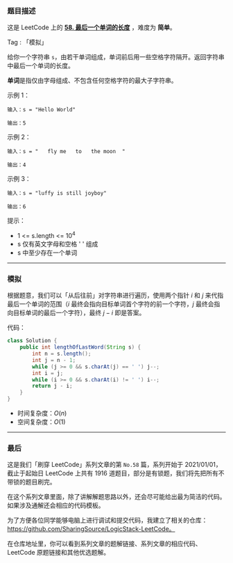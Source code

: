 ### 题目描述

这是 LeetCode 上的 **[58. 最后一个单词的长度](https://leetcode-cn.com/problems/length-of-last-word/solution/gong-shui-san-xie-jian-dan-zi-fu-chuan-m-tt6t/)** ，难度为 **简单**。

Tag : 「模拟」

给你一个字符串 `s`，由若干单词组成，单词前后用一些空格字符隔开。返回字符串中最后一个单词的长度。

**单词**是指仅由字母组成、不包含任何空格字符的最大子字符串。

示例 1：
```
输入：s = "Hello World"

输出：5
```
示例 2：
```
输入：s = "   fly me   to   the moon  "

输出：4
```
示例 3：
```
输入：s = "luffy is still joyboy"

输出：6
```

提示：
* 1 <= s.length <= $10^4$
* s 仅有英文字母和空格 ' ' 组成
* s 中至少存在一个单词

---

### 模拟

根据题意，我们可以「从后往前」对字符串进行遍历，使用两个指针 $i$ 和 $j$ 来代指最后一个单词的范围（$i$ 最终会指向目标单词首个字符的前一个字符，$j$ 最终会指向目标单词的最后一个字符），最终 $j - i$ 即是答案。

代码：
```Java
class Solution {
    public int lengthOfLastWord(String s) {
        int n = s.length();
        int j = n - 1;
        while (j >= 0 && s.charAt(j) == ' ') j--;
        int i = j;
        while (i >= 0 && s.charAt(i) != ' ') i--;
        return j - i;
    }
}
```
* 时间复杂度：$O(n)$
* 空间复杂度：$O(1)$

---

### 最后

这是我们「刷穿 LeetCode」系列文章的第 `No.58` 篇，系列开始于 2021/01/01，截止于起始日 LeetCode 上共有 1916 道题目，部分是有锁题，我们将先把所有不带锁的题目刷完。

在这个系列文章里面，除了讲解解题思路以外，还会尽可能给出最为简洁的代码。如果涉及通解还会相应的代码模板。

为了方便各位同学能够电脑上进行调试和提交代码，我建立了相关的仓库：https://github.com/SharingSource/LogicStack-LeetCode。

在仓库地址里，你可以看到系列文章的题解链接、系列文章的相应代码、LeetCode 原题链接和其他优选题解。

